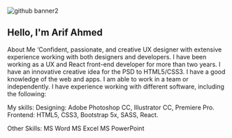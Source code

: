 ![github banner2](https://github.com/arifahmed50/arifahmed50/assets/16614368/0da6a53e-858b-4e35-9c3c-d0a3b6f73c3e)

## Hello, I'm Arif Ahmed
About Me
‘Confident, passionate, and creative UX designer with extensive experience working with both designers and developers.
I have been working as a UX and React front-end developer for more than two years. I have an innovative creative idea for the PSD to HTML5/CSS3. I have a good knowledge of the web and apps. I am able to work in a team or independently. I have experience working with different software, including the following:

My skills:
Designing: Adobe Photoshop CC, Illustrator CC, Premiere Pro.
Frontend: HTML5, CSS3, Bootstrap 5x, SASS, React.

Other Skills:
MS Word
MS Excel
MS PowerPoint


